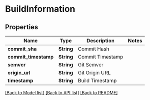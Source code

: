 # BuildInformation

## Properties

Name | Type | Description | Notes
------------ | ------------- | ------------- | -------------
**commit_sha** | **String** | Commit Hash | 
**commit_timestamp** | **String** | Commit Timestamp | 
**semver** | **String** | Git Semver | 
**origin_url** | **String** | Git Origin URL | 
**timestamp** | **String** | Build Timestamp | 

[[Back to Model list]](../README.md#documentation-for-models) [[Back to API list]](../README.md#documentation-for-api-endpoints) [[Back to README]](../README.md)



